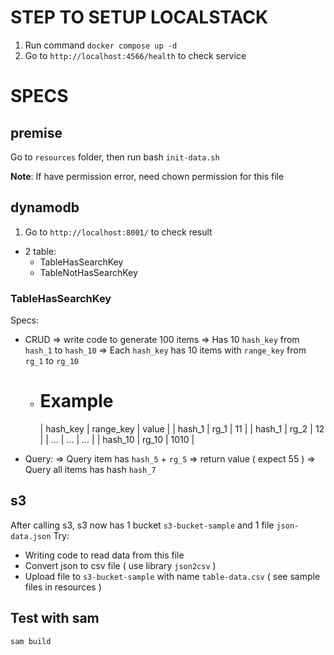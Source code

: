 # STEP TO SETUP LOCALSTACK

1. Run command `docker compose up -d`
2. Go to `http://localhost:4566/health` to check service



# SPECS

## premise
Go to `resources` folder, then run bash `init-data.sh`

**Note**: If have permission error, need chown permission for this file


## dynamodb
1. Go to `http://localhost:8001/` to check result
  - 2 table:
    + TableHasSearchKey
    + TableNotHasSearchKey

### TableHasSearchKey
Specs:
  - CRUD
    => write code to generate 100 items
    => Has 10 `hash_key` from `hash_1` to `hash_10`
    => Each `hash_key` has 10 items with `range_key` from `rg_1` to `rg_10`
    + Example
        =================================
        | hash_key  | range_key | value |
        | hash_1    | rg_1      | 11    |
        | hash_1    | rg_2      | 12    |
        | ...       | ...       | ...   |
        | hash_10   | rg_10     | 1010  |
  
  - Query:
    => Query item has `hash_5` + `rg_5` => return value ( expect 55 )
    => Query all items has hash `hash_7`

## s3
After calling s3, s3 now has 1 bucket `s3-bucket-sample` and 1 file `json-data.json`
Try:
  - Writing code to read data from this file
  - Convert json to csv file ( use library `json2csv` )
  - Upload file to `s3-bucket-sample` with name `table-data.csv` ( see sample files in resources )

## Test with sam
```run command
sam build
```